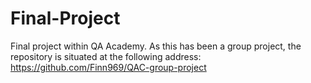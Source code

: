 # Final-Project

Final project within QA Academy. As this has been a group project, the repository is situated at the following address: https://github.com/Finn969/QAC-group-project

